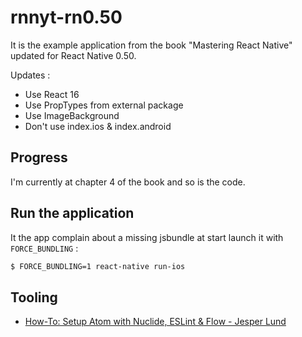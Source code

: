 # rnnyt-rn0.50

It is the example application from the book "Mastering React Native" updated for React Native 0.50.

Updates :
- Use React 16
- Use PropTypes from external package
- Use ImageBackground
- Don't use index.ios & index.android

## Progress

I'm currently at chapter 4 of the book and so is the code.

## Run the application

It the app complain about a missing jsbundle at start launch it with `FORCE_BUNDLING` :

```sh
$ FORCE_BUNDLING=1 react-native run-ios
```

## Tooling

- [How-To: Setup Atom with Nuclide, ESLint & Flow - Jesper Lund](https://jesperln.dk/how-to-setup-atom-with-nuclide-eslint-flow/)
